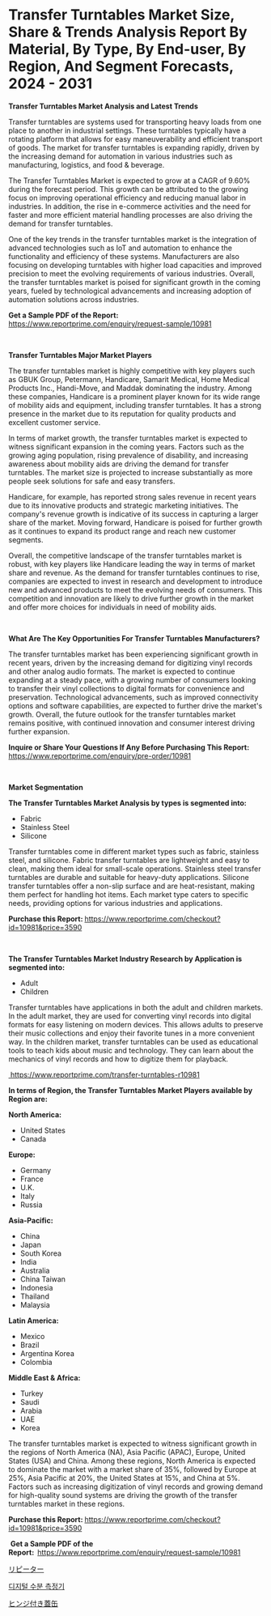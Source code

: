 <p><h1>Transfer Turntables Market Size, Share & Trends Analysis Report By Material, By Type, By End-user, By Region, And Segment Forecasts, 2024 - 2031</h1></p><p><strong>Transfer Turntables Market Analysis and Latest Trends</strong></p>
<p><p>Transfer turntables are systems used for transporting heavy loads from one place to another in industrial settings. These turntables typically have a rotating platform that allows for easy maneuverability and efficient transport of goods. The market for transfer turntables is expanding rapidly, driven by the increasing demand for automation in various industries such as manufacturing, logistics, and food & beverage.</p><p>The Transfer Turntables Market is expected to grow at a CAGR of 9.60% during the forecast period. This growth can be attributed to the growing focus on improving operational efficiency and reducing manual labor in industries. In addition, the rise in e-commerce activities and the need for faster and more efficient material handling processes are also driving the demand for transfer turntables.</p><p>One of the key trends in the transfer turntables market is the integration of advanced technologies such as IoT and automation to enhance the functionality and efficiency of these systems. Manufacturers are also focusing on developing turntables with higher load capacities and improved precision to meet the evolving requirements of various industries. Overall, the transfer turntables market is poised for significant growth in the coming years, fueled by technological advancements and increasing adoption of automation solutions across industries.</p></p>
<p><strong>Get a Sample PDF of the Report:&nbsp;</strong> <a href="https://www.reportprime.com/enquiry/request-sample/10981">https://www.reportprime.com/enquiry/request-sample/10981</a></p>
<p>&nbsp;</p>
<p><strong>Transfer Turntables Major Market Players</strong></p>
<p><p>The transfer turntables market is highly competitive with key players such as GBUK Group, Petermann, Handicare, Samarit Medical, Home Medical Products Inc., Handi-Move, and Maddak dominating the industry. Among these companies, Handicare is a prominent player known for its wide range of mobility aids and equipment, including transfer turntables. It has a strong presence in the market due to its reputation for quality products and excellent customer service.</p><p>In terms of market growth, the transfer turntables market is expected to witness significant expansion in the coming years. Factors such as the growing aging population, rising prevalence of disability, and increasing awareness about mobility aids are driving the demand for transfer turntables. The market size is projected to increase substantially as more people seek solutions for safe and easy transfers.</p><p>Handicare, for example, has reported strong sales revenue in recent years due to its innovative products and strategic marketing initiatives. The company's revenue growth is indicative of its success in capturing a larger share of the market. Moving forward, Handicare is poised for further growth as it continues to expand its product range and reach new customer segments.</p><p>Overall, the competitive landscape of the transfer turntables market is robust, with key players like Handicare leading the way in terms of market share and revenue. As the demand for transfer turntables continues to rise, companies are expected to invest in research and development to introduce new and advanced products to meet the evolving needs of consumers. This competition and innovation are likely to drive further growth in the market and offer more choices for individuals in need of mobility aids.</p></p>
<p>&nbsp;</p>
<p><strong>What Are The Key Opportunities For Transfer Turntables Manufacturers?</strong></p>
<p><p>The transfer turntables market has been experiencing significant growth in recent years, driven by the increasing demand for digitizing vinyl records and other analog audio formats. The market is expected to continue expanding at a steady pace, with a growing number of consumers looking to transfer their vinyl collections to digital formats for convenience and preservation. Technological advancements, such as improved connectivity options and software capabilities, are expected to further drive the market's growth. Overall, the future outlook for the transfer turntables market remains positive, with continued innovation and consumer interest driving further expansion.</p></p>
<p><strong>Inquire or Share Your Questions If Any Before Purchasing This Report:</strong> <a href="https://www.reportprime.com/enquiry/pre-order/10981">https://www.reportprime.com/enquiry/pre-order/10981</a></p>
<p>&nbsp;</p>
<p><strong>Market Segmentation</strong></p>
<p><strong>The Transfer Turntables Market Analysis by types is segmented into:</strong></p>
<p><ul><li>Fabric</li><li>Stainless Steel</li><li>Silicone</li></ul></p>
<p><p>Transfer turntables come in different market types such as fabric, stainless steel, and silicone. Fabric transfer turntables are lightweight and easy to clean, making them ideal for small-scale operations. Stainless steel transfer turntables are durable and suitable for heavy-duty applications. Silicone transfer turntables offer a non-slip surface and are heat-resistant, making them perfect for handling hot items. Each market type caters to specific needs, providing options for various industries and applications.</p></p>
<p><strong>Purchase this Report:&nbsp;</strong><a href="https://www.reportprime.com/checkout?id=10981&price=3590">https://www.reportprime.com/checkout?id=10981&price=3590</a></p>
<p>&nbsp;</p>
<p><strong>The Transfer Turntables Market Industry Research by Application is segmented into:</strong></p>
<p><ul><li>Adult</li><li>Children</li></ul></p>
<p><p>Transfer turntables have applications in both the adult and children markets. In the adult market, they are used for converting vinyl records into digital formats for easy listening on modern devices. This allows adults to preserve their music collections and enjoy their favorite tunes in a more convenient way. In the children market, transfer turntables can be used as educational tools to teach kids about music and technology. They can learn about the mechanics of vinyl records and how to digitize them for playback.</p></p>
<p><a href="https://www.reportprime.com/transfer-turntables-r10981">&nbsp;https://www.reportprime.com/transfer-turntables-r10981</a></p>
<p><strong>In terms of Region, the Transfer Turntables Market Players available by Region are:</strong></p>
<p>
    <p> <strong> North America: </strong>
        <ul>
            <li>United States</li>
            <li>Canada</li>
        </ul>
        </p> 
    <p> <strong> Europe: </strong>
        <ul>
            <li>Germany</li>
            <li>France</li>
            <li>U.K.</li>
            <li>Italy</li>
            <li>Russia</li>
        </ul>
        </p> 
    <p> <strong> Asia-Pacific: </strong>
        <ul>
            <li>China</li>
            <li>Japan</li>
            <li>South Korea</li>
            <li>India</li>
            <li>Australia</li>
            <li>China Taiwan</li>
            <li>Indonesia</li>
            <li>Thailand</li>
            <li>Malaysia</li>
        </ul>
        </p> 
    <p> <strong> Latin America: </strong>
        <ul>
            <li>Mexico</li>
            <li>Brazil</li>
            <li>Argentina Korea</li>
            <li>Colombia</li>
        </ul>
        </p> 
    <p> <strong> Middle East & Africa: </strong>
        <ul>
            <li>Turkey</li>
            <li>Saudi</li>
            <li>Arabia</li>
            <li>UAE</li>
            <li>Korea</li>
        </ul>
    </p>
    </p>
<p><p>The transfer turntables market is expected to witness significant growth in the regions of North America (NA), Asia Pacific (APAC), Europe, United States (USA) and China. Among these regions, North America is expected to dominate the market with a market share of 35%, followed by Europe at 25%, Asia Pacific at 20%, the United States at 15%, and China at 5%. Factors such as increasing digitization of vinyl records and growing demand for high-quality sound systems are driving the growth of the transfer turntables market in these regions.</p></p>
<p><strong>Purchase this Report: </strong><a href="https://www.reportprime.com/checkout?id=10981&price=3590">https://www.reportprime.com/checkout?id=10981&price=3590</a></p>
<p>&nbsp;<strong>Get a Sample PDF of the Report:&nbsp;&nbsp;</strong><a href="https://www.reportprime.com/enquiry/request-sample/10981">https://www.reportprime.com/enquiry/request-sample/10981</a></p>
<p><strong></strong></p>
<p><p><a href="https://medium.com/@shawnsmihv6/%E3%83%AA%E3%83%94%E3%83%BC%E3%82%BF%E3%83%BC%E5%B8%82%E5%A0%B4%E3%83%AC%E3%83%9D%E3%83%BC%E3%83%88%E3%81%AF-%E3%81%93%E3%81%AE%E5%B8%82%E5%A0%B4%E3%81%AE%E6%9C%80%E6%96%B0%E3%81%AE%E3%83%88%E3%83%AC%E3%83%B3%E3%83%89%E3%82%84%E6%88%90%E9%95%B7%E3%81%AE%E6%A9%9F%E4%BC%9A%E3%82%92%E6%98%8E%E3%82%89%E3%81%8B%E3%81%AB%E3%81%97%E3%81%BE%E3%81%99-f9019037961b">リピーター</a></p><p><a href="https://medium.com/@cordiehyatt1/%EB%94%94%EC%A7%80%ED%84%B8-%EC%9C%A0%EB%9F%89%EA%B3%84-%EC%8B%9C%EC%9E%A5-%EB%B6%84%EC%84%9D-%EA%B8%80%EB%A1%9C%EB%B2%8C-%EC%82%B0%EC%97%85-%EC%A0%84%EB%A7%9D-%EB%B0%8F-%EC%98%88%EC%B8%A1-2024-2031-0b8ac44834d7">디지털 수분 측정기</a></p><p><a href="https://medium.com/@pollynsatcherayted345/%E3%83%92%E3%83%B3%E3%82%B8%E4%BB%98%E3%81%8D%E8%93%8B%E7%BC%B6%E5%B8%82%E5%A0%B4%E3%81%AE%E3%83%88%E3%83%AC%E3%83%B3%E3%83%89%E3%81%A8%E5%B8%82%E5%A0%B4%E5%88%86%E6%9E%90%E3%81%AF-2024%E5%B9%B4%E3%81%8B%E3%82%892031%E5%B9%B4%E3%81%BE%E3%81%A7%E3%81%AE%E6%9C%9F%E9%96%93%E3%81%AB%E4%BA%88%E6%B8%AC%E3%81%95%E3%82%8C%E3%81%A6%E3%81%84%E3%81%BE%E3%81%99-0c1374744874">ヒンジ付き蓋缶</a></p></p>